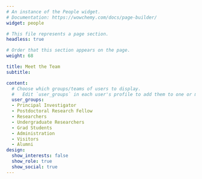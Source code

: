 ```yaml
---
# An instance of the People widget.
# Documentation: https://wowchemy.com/docs/page-builder/
widget: people

# This file represents a page section.
headless: true

# Order that this section appears on the page.
weight: 68

title: Meet the Team
subtitle:

content:
  # Choose which groups/teams of users to display.
  #   Edit `user_groups` in each user's profile to add them to one or more of these groups.
  user_groups:
  - Principal Investigator
  - Postdoctoral Research Fellow
  - Researchers
  - Undergraduate Researchers
  - Grad Students
  - Administration
  - Visitors
  - Alumni
design:
  show_interests: false
  show_role: true
  show_social: true
---
```

